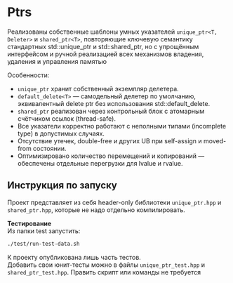 # Ptrs
Реализованы собственные шаблоны умных указателей `unique_ptr<T, Deleter>` и `shared_ptr<T>`, повторяющие ключевую семантику стандартных std::unique_ptr и std::shared_ptr, но с упрощённым интерфейсом и ручной реализацией всех механизмов владения, удаления и управления памятью

Особенности:
* `unique_ptr` хранит собственный экземпляр делетера.
* `default_delete<T>` — самодельный делетер по умолчанию, эквивалентный delete ptr без использования std::default_delete.
* `shared_ptr` реализован через контрольный блок с атомарным счётчиком ссылок (thread-safe).
* Все указатели корректно работают с неполными типами (incomplete type) в допустимых случаях.
* Отсутствие утечек, double-free и других UB при self-assign и moved-from состоянии.
* Оптимизировано количество перемещений и копирований — обеспечены отдельные перегрузки для lvalue и rvalue.

## Инструкция по запуску
Проект представляет из себя header-only библиотеки `unique_ptr.hpp` и `shared_ptr.hpp`, которые не надо отдельно компилировать.

**Тестирование**\
Из папки test запустить:
```bash
./test/run-test-data.sh
```

К проекту опубликована лишь часть тестов.\
Добавить свои юнит-тесты можно в файлы `unique_ptr_test.hpp` и `shared_ptr_test.hpp`. Править скрипт или команды не требуется